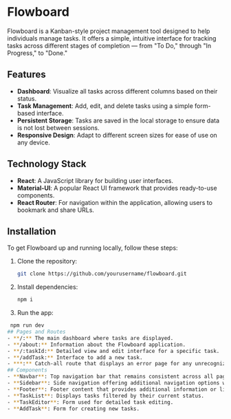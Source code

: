 # Flowboard
Flowboard is a Kanban-style project management tool designed to help individuals manage tasks. It offers a simple, intuitive interface for tracking tasks across different stages of completion — from "To Do," through "In Progress," to "Done."
## Features
- **Dashboard**: Visualize all tasks across different columns based on their status.
- **Task Management**: Add, edit, and delete tasks using a simple form-based interface.
- **Persistent Storage**: Tasks are saved in the local storage to ensure data is not lost between sessions.
- **Responsive Design**: Adapt to different screen sizes for ease of use on any device.
## Technology Stack
- **React**: A JavaScript library for building user interfaces.
- **Material-UI**: A popular React UI framework that provides ready-to-use components.
- **React Router**: For navigation within the application, allowing users to bookmark and share URLs.
## Installation
To get Flowboard up and running locally, follow these steps:
1. Clone the repository:
   ```bash
   git clone https://github.com/yourusername/flowboard.git
2. Install dependencies:
   ```bash
   npm i
4. Run the app:
  ```bash
   npm run dev
## Pages and Routes
- **/:** The main dashboard where tasks are displayed.
- **/about:** Information about the Flowboard application.
- **/:taskId:** Detailed view and edit interface for a specific task.
- **/addTask:** Interface to add a new task.
- ***:** Catch-all route that displays an error page for any unrecognized URLs.
## Components
- **Navbar**: Top navigation bar that remains consistent across all pages.
- **Sidebar**: Side navigation offering additional navigation options within the app.
- **Footer**: Footer content that provides additional information or links.
- **TaskList**: Displays tasks filtered by their current status.
- **TaskEditor**: Form used for detailed task editing.
- **AddTask**: Form for creating new tasks.
